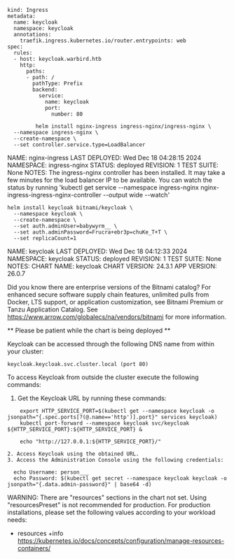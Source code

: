```apiVersion: networking.k8s.io/v1
kind: Ingress
metadata:
  name: keycloak
  namespace: keycloak
  annotations:
    traefik.ingress.kubernetes.io/router.entrypoints: web
spec:
  rules:
  - host: keycloak.warbird.htb
    http:
      paths:
      - path: /
        pathType: Prefix
        backend:
          service:
            name: keycloak
            port:
              number: 80

         helm install nginx-ingress ingress-nginx/ingress-nginx \
  --namespace ingress-nginx \
  --create-namespace \
  --set controller.service.type=LoadBalancer
```






NAME: nginx-ingress
LAST DEPLOYED: Wed Dec 18 04:28:15 2024
NAMESPACE: ingress-nginx
STATUS: deployed
REVISION: 1
TEST SUITE: None
NOTES:
The ingress-nginx controller has been installed.
It may take a few minutes for the load balancer IP to be available.
You can watch the status by running 'kubectl get service --namespace ingress-nginx nginx-ingress-ingress-nginx-controller --output wide --watch'

```
helm install keycloak bitnami/keycloak \
  --namespace keycloak \
  --create-namespace \
  --set auth.adminUser=babywyrm__ \
  --set auth.adminPassword=Frucra+ebr3p=chuKe_T+T \
  --set replicaCount=1
```

NAME: keycloak
LAST DEPLOYED: Wed Dec 18 04:12:33 2024
NAMESPACE: keycloak
STATUS: deployed
REVISION: 1
TEST SUITE: None
NOTES:
CHART NAME: keycloak
CHART VERSION: 24.3.1
APP VERSION: 26.0.7

Did you know there are enterprise versions of the Bitnami catalog? For enhanced secure software supply chain features, unlimited pulls from Docker, LTS support, or application customization,
see Bitnami Premium or Tanzu Application Catalog. See https://www.arrow.com/globalecs/na/vendors/bitnami for more information.

** Please be patient while the chart is being deployed **

Keycloak can be accessed through the following DNS name from within your cluster:

    keycloak.keycloak.svc.cluster.local (port 80)

To access Keycloak from outside the cluster execute the following commands:

1. Get the Keycloak URL by running these commands:
```
    export HTTP_SERVICE_PORT=$(kubectl get --namespace keycloak -o jsonpath="{.spec.ports[?(@.name=='http')].port}" services keycloak)
    kubectl port-forward --namespace keycloak svc/keycloak ${HTTP_SERVICE_PORT}:${HTTP_SERVICE_PORT} &

    echo "http://127.0.0.1:${HTTP_SERVICE_PORT}/"
```
```
2. Access Keycloak using the obtained URL.
3. Access the Administration Console using the following credentials:

  echo Username: person___
  echo Password: $(kubectl get secret --namespace keycloak keycloak -o jsonpath="{.data.admin-password}" | base64 -d)
```



WARNING: There are "resources" sections in the chart not set. Using "resourcesPreset" is not recommended for production. For production installations, please set the following values according to your workload needs:
  - resources
+info https://kubernetes.io/docs/concepts/configuration/manage-resources-containers/

##
##
##
##

